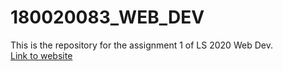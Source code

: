 # 180020083_WEB_DEV

This is the repository for the assignment 1 of LS 2020 Web Dev. \
[Link to website](https://rokaulgud.github.io/180020083_WEB_DEV)
